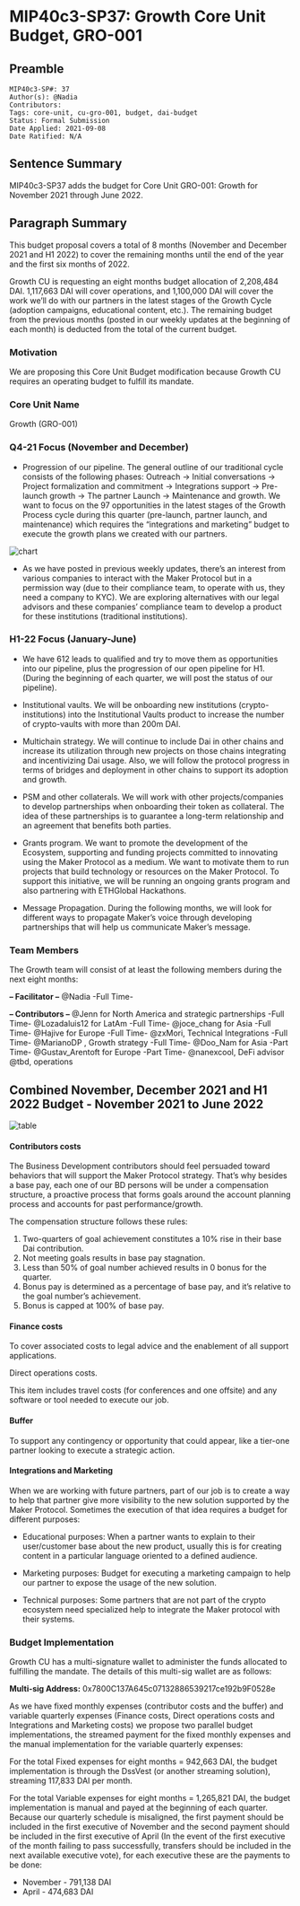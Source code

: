 # MIP40c3-SP37: Growth Core Unit Budget, GRO-001

## Preamble

```
MIP40c3-SP#: 37
Author(s): @Nadia
Contributors:
Tags: core-unit, cu-gro-001, budget, dai-budget
Status: Formal Submission
Date Applied: 2021-09-08
Date Ratified: N/A
```

## Sentence Summary

MIP40c3-SP37 adds the budget for Core Unit GRO-001: Growth for November 2021 through June 2022.

## Paragraph Summary

This budget proposal covers a total of 8 months (November and December 2021 and H1 2022) to cover the remaining months until the end of the year and the first six months of 2022.

Growth CU is requesting an eight months budget allocation of 2,208,484 DAI. 1,117,663 DAI will cover operations, and 1,100,000 DAI will cover the work we’ll do with our partners in the latest stages of the Growth Cycle (adoption campaigns, educational content, etc.). The remaining budget from the previous months (posted in our weekly updates at the beginning of each month) is deducted from the total of the current budget.

### Motivation

We are proposing this Core Unit Budget modification because Growth CU requires an operating budget to fulfill its mandate.

### Core Unit Name

Growth (GRO-001)

### Q4-21 Focus (November and December)

* Progression of our pipeline. The general outline of our traditional cycle consists of the following phases: Outreach → Initial conversations → Project formalization and commitment → Integrations support → Pre-launch growth → The partner Launch → Maintenance and growth. We want to focus on the 97 opportunities in the latest stages of the Growth Process cycle during this quarter (pre-launch, partner launch, and maintenance) which requires the “integrations and marketing” budget to execute the growth plans we created with our partners.

![chart](https://github.com/makerdao/mips/blob/master/MIP40/MIP40c3-Subproposals/supporting_materials/MIP40c3-SP37/chart.png)

* As we have posted in previous weekly updates, there’s an interest from various companies to interact with the Maker Protocol but in a permission way (due to their compliance team, to operate with us, they need a company to KYC). We are exploring alternatives with our legal advisors and these companies’ compliance team to develop a product for these institutions (traditional institutions).

### H1-22 Focus (January-June)

* We have 612 leads to qualified and try to move them as opportunities into our pipeline, plus the progression of our open pipeline for H1. (During the beginning of each quarter, we will post the status of our pipeline).

* Institutional vaults. We will be onboarding new institutions (crypto-institutions) into the Institutional Vaults product to increase the number of crypto-vaults with more than 200m DAI.
* Multichain strategy. We will continue to include Dai in other chains and increase its utilization through new projects on those chains integrating and incentivizing Dai usage. Also, we will follow the protocol progress in terms of bridges and deployment in other chains to support its adoption and growth.
* PSM and other collaterals. We will work with other projects/companies to develop partnerships when onboarding their token as collateral. The idea of these partnerships is to guarantee a long-term relationship and an agreement that benefits both parties.
* Grants program. We want to promote the development of the Ecosystem, supporting and funding projects committed to innovating using the Maker Protocol as a medium. We want to motivate them to run projects that build technology or resources on the Maker Protocol. To support this initiative, we will be running an ongoing grants program and also partnering with ETHGlobal Hackathons.
* Message Propagation. During the following months, we will look for different ways to propagate Maker’s voice through developing partnerships that will help us communicate Maker’s message.

### Team Members

The Growth team will consist of at least the following members during the next eight months:

**– Facilitator –**
@Nadia  -Full Time-

**– Contributors –**
@Jenn for North America and strategic partnerships -Full Time-
@Lozadaluis12 for LatAm -Full Time-
@joce_chang for Asia -Full Time-
@Hajive for Europe -Full Time-
@zxMori, Technical Integrations -Full Time-
@MarianoDP , Growth strategy -Full Time-
@Doo_Nam for Asia -Part Time-
@Gustav_Arentoft for Europe -Part Time-
@nanexcool, DeFi advisor
@tbd, operations

## Combined November, December 2021 and H1 2022 Budget - November 2021 to June 2022

![table](https://github.com/makerdao/mips/blob/master/MIP40/MIP40c3-Subproposals/supporting_materials/MIP40c3-SP37/table.png)

#### Contributors costs

The Business Development contributors should feel persuaded toward behaviors that will support the Maker Protocol strategy. That’s why besides a base pay, each one of our BD persons will be under a compensation structure, a proactive process that forms goals around the account planning process and accounts for past performance/growth.

The compensation structure follows these rules:

1. Two-quarters of goal achievement constitutes a 10% rise in their base Dai contribution.
2. Not meeting goals results in base pay stagnation.
3. Less than 50% of goal number achieved results in 0 bonus for the quarter.
4. Bonus pay is determined as a percentage of base pay, and it’s relative to the goal number’s achievement.
5. Bonus is capped at 100% of base pay.

#### Finance costs

To cover associated costs to legal advice and the enablement of all support applications.

Direct operations costs.

This item includes travel costs (for conferences and one offsite) and any software or tool needed to execute our job.

#### Buffer

To support any contingency or opportunity that could appear, like a tier-one partner looking to execute a strategic action.

#### Integrations and Marketing

When we are working with future partners, part of our job is to create a way to help that partner give more visibility to the new solution supported by the Maker Protocol. Sometimes the execution of that idea requires a budget for different purposes:

* Educational purposes: When a partner wants to explain to their user/customer base about the new product, usually this is for creating content in a particular language oriented to a defined audience.

* Marketing purposes: Budget for executing a marketing campaign to help our partner to expose the usage of the new solution.
* Technical purposes: Some partners that are not part of the crypto ecosystem need specialized help to integrate the Maker protocol with their systems.

### Budget Implementation

Growth CU has a multi-signature wallet to administer the funds allocated to fulfilling the mandate. The details of this multi-sig wallet are as follows:

**Multi-sig Address:** 0x7800C137A645c07132886539217ce192b9F0528e

As we have fixed monthly expenses (contributor costs and the buffer) and variable quarterly expenses (Finance costs, Direct operations costs and Integrations and Marketing costs) we propose two parallel budget implementations, the streamed payment for the fixed monthly expenses and the manual implementation for the variable quarterly expenses:

For the total Fixed expenses for eight months = 942,663 DAI, the budget implementation is through the DssVest (or another streaming solution), streaming 117,833 DAI per month.

For the total Variable expenses for eight months = 1,265,821 DAI, the budget implementation is manual and payed at the beginning of each quarter. Because our quarterly schedule is misaligned, the first payment should be included in the first executive of November and the second payment should be included in the first executive of April (In the event of the first executive of the month failing to pass successfully, transfers should be included in the next available executive vote), for each executive these are the payments to be done:

- November - 791,138 DAI
- April - 474,683 DAI
